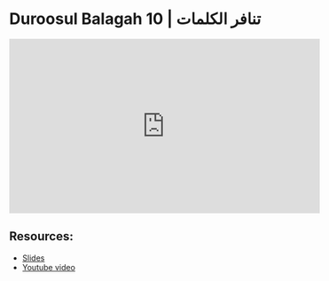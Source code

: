 # Duroosul Balagah 10 | تنافر الكلمات
                
<iframe width="560" height="315" src="https://www.youtube-nocookie.com/embed/w2OT0Rv1Tlw?start=0" frameborder="0" allow="accelerometer; autoplay; encrypted-media; gyroscope; picture-in-picture" allowfullscreen="allowfullscreen">
</iframe><BR>

## Resources:
- [Slides](https://github.com/arshare/resources_balagha_pdfs)
- [Youtube video](https://www.youtube.com/watch?v=w2OT0Rv1Tlw&list=PLzn0qdi6JpdvvXVuJ7kIusNquSxeyKJvc)

